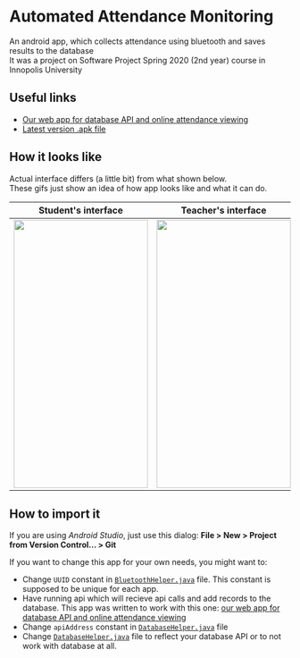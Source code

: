 # Automated Attendance Monitoring

An android app, which collects attendance using bluetooth and saves results to the database<br>
It was a project on Software Project Spring 2020 (2nd year) course in Innopolis University



## Useful links

* [Our web app for database API and online attendance viewing](https://github.com/sham1lk/AMS)
* [Latest version .apk file](https://yadi.sk/d/Vn6nqKWbzwDUwQ)



## How it looks like

Actual interface differs (a little bit) from what shown below.<br>
These gifs just show an idea of how app looks like and what it can do. 

| Student's interface | Teacher's interface |
| --- | --- |
| <img src="https://i.imgur.com/7aHX9PH.gif" width="240" height="480"> | <img src="https://i.imgur.com/a23zwLf.gif" width="240" height="480"> |



## How to import it

If you are using *Android Studio*, just use this dialog: **File > New > Project from Version Control... > Git**

If you want to change this app for your own needs, you might want to:
* Change `UUID` constant in [`BluetoothHelper.java`](/app/src/main/java/com/example/automatedattendancemonitoring/BluetoothHelper.java) file. This constant is supposed to be unique for each app.
* Have running api which will recieve api calls and add records to the database. This app was written to work with this one: [our web app for database API and online attendance viewing](https://github.com/sham1lk/AMS)
* Change `apiAddress` constant in [`DatabaseHelper.java`](/app/src/main/java/com/example/automatedattendancemonitoring/DatabaseHelper.java) file
* Change [`DatabaseHelper.java`](/app/src/main/java/com/example/automatedattendancemonitoring/DatabaseHelper.java) file to reflect your database API or to not work with database at all.